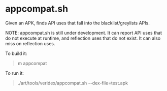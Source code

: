 appcompat.sh
============

Given an APK, finds API uses that fall into the blacklist/greylists APIs.

NOTE: appcompat.sh is still under development. It can report
API uses that do not execute at runtime, and reflection uses
that do not exist. It can also miss on reflection uses.

To build it:
> m appcompat

To run it:
> ./art/tools/veridex/appcompat.sh --dex-file=test.apk
